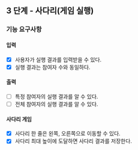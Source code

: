 ## 3 단계 - 사다리(게임 실행)

### 기능 요구사항

#### 입력
* [x] 사용자가 실행 결과를 입력받을 수 있다.
* [x] 실행 결과는 참여자 수와 동일하다.

#### 출력
* [ ] 특정 참여자의 실행 결과를 알 수 있다.
* [ ] 전체 참여자의 실행 결과를 알 수 있다.

#### 사다리 게임
* [x] 사다리 한 줄은 왼쪽, 오른쪽으로 이동할 수 있다.
* [x] 사다리 최대 높이에 도달하면 사다리 결과를 저장한다.